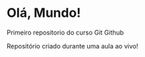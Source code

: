 # Olá, Mundo!
 Primeiro repositorio do curso Git Github

 Repositório criado durante uma aula ao vivo!

